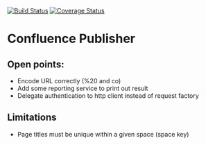 [![Build Status](https://travis-ci.org/alainsahli/confluence-publisher.svg?branch=master)](https://travis-ci.org/alainsahli/confluence-publisher)
[![Coverage Status](https://coveralls.io/repos/github/alainsahli/confluence-publisher/badge.svg?branch=master)](https://coveralls.io/github/alainsahli/confluence-publisher?branch=master)
# Confluence Publisher

## Open points:
* Encode URL correctly (%20 and co)
* Add some reporting service to print out result
* Delegate authentication to http client instead of request factory

## Limitations
* Page titles must be unique within a given space (space key)